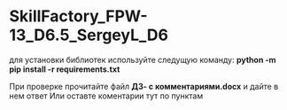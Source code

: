 # SkillFactory_FPW-13_D6.5_SergeyL_D6

для установки библиотек используйте следущую команду:
**python -m pip install -r requirements.txt**


При проверке прочитайте файл **ДЗ- с комментариями.docx** и дайте в нем ответ
Или оставте коментарии тут по пунктам
